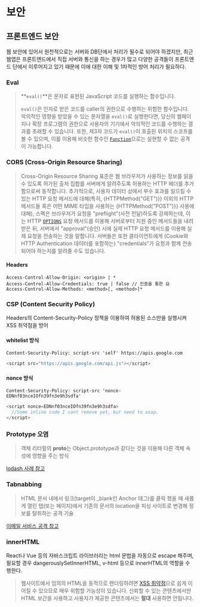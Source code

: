 # 보안

## 프론트엔드 보안

웹 보안에 있어서 원천적으로는 서버와 DB단에서 처리가 필수로 되어야 하겠지만, 최근 웹앱은 프론트엔드에서 직접 서버와 통신을 하는 경우가 많고 다양한 공격들이 프론트엔드 단에서 이루어지고 있기 때문에 이에 대한 이해 및 1차적인 방어 처리가 필요하다.

### 

### Eval

> **`eval()`**은 문자로 표현된 JavaScript 코드를 실행하는 함수입니다.
>
>  `eval()`은 인자로 받은 코드를 caller의 권한으로 수행하는 위험한 함수입니다. 악의적인 영향을 받았을 수 있는 문자열을 `eval()`로 실행한다면, 당신의 웹페이지나 확장 프로그램의 권한으로 사용자의 기기에서 악의적인 코드를 수행하는 결과를 초래할 수 있습니다. 또한, 제3자 코드가 `eval()`이 호출된 위치의 스코프를 볼 수 있으며, 이를 이용해 비슷한 함수인 [`Function`](https://developer.mozilla.org/ko/docs/Web/JavaScript/Reference/Global_Objects/Function)으로는 실현할 수 없는 공격이 가능합니다.

### 

### CORS \(Cross-Origin Resource Sharing\)

> Cross-Origin Resource Sharing 표준은 웹 브라우저가 사용하는 정보를 읽을 수 있도록 허가된 출처 집합를 서버에게 알려주도록 허용하는 HTTP 헤더를 추가함으로써 동작합니다. 추가적으로, 사용자 데이터 상에서 부수 효과를 일으킬 수 있는 HTTP 요청 메서드에 대해\(특히, {HTTPMethod\("GET"\)}} 이외의 HTTP 메서드들 혹은 어떤 MIME 타입을 사용하는  {HTTPMethod\("POST"\)}} 사용에 대해\), 스펙은 브라우저가 요청을 "preflight"\(사전 전달\)하도록 강제하는데, 이는 HTTP [`OPTIONS`](https://developer.mozilla.org/ko/docs/Web/HTTP/Methods/OPTIONS) 요청 메서드를 이용해 서버로부터 지원 중인 메서드들을 내려 받은 뒤, 서버에서 "approval"\(승인\) 시에 실제 HTTP 요청 메서드를 이용해 실제 요청을 전송하는 것을 말합니다. 서버들은 또한 클라이언트에게 \(Cookie와 HTTP Authentication 데이터를 포함하는\) "credentials"가 요청과 함께 전송되어야 하는지를 알려줄 수도 있습니다.

#### Headers

```text
Access-Control-Allow-Origin: <origin> | *
Access-Control-Allow-Credentials: true | false // 인증을 통한 요
Access-Control-Allow-Methods: <method>[, <method>]*
```

### 

### CSP \(Content Security Policy\)

Headers의 Content-Security-Policy 정책을 이용하여 허용된 소스만을 실행시켜 XSS 취약점을 방어

#### whitelist 방식

```text
Content-Security-Policy: script-src 'self' https://apis.google.com
```

```javascript
<script src="https://apis.google.com/api.js"></script>
```

#### nonce 방식

```text
Content-Security-Policy: script-src 'nonce-EDNnf03nceIOfn39fn3e9h3sdfa'
```

```javascript
<script nonce=EDNnf03nceIOfn39fn3e9h3sdfa>
  //Some inline code I cant remove yet, but need to asap.
</script>
```

### 

### Prototype 오염

> 객체 리터럴의 **proto**는 Object.prototype과 같다는 것을 이용해 다른 객체 속성에 영향을 주는 방식

[lodash 사례 참고](https://blog.coderifleman.com/2019/09/19/prototype-pollution-attacks-in-nodejs/)



### Tabnabbing

> HTML 문서 내에서 링크\(target이 \_blank인 Anchor 태그\)를 클릭 했을 때 새롭게 열린 탭\(또는 페이지\)에서 기존의 문서의 location을 피싱 사이트로 변경해 정보를 탈취하는 공격 기술

[이메일 서비스 공격 참고](https://blog.coderifleman.com/2017/05/30/tabnabbing_attack_and_noopener/)

###  innerHTML

React나 Vue 등의 자바스크립트 라이브러리는 html 문법을 자동으로 escape 해주며, 필요할 경우 dangerouslySetInnerHTML, v-html 등으로 innerHTML의 역할을 수행한다.

> 웹사이트에서 임의의 HTML을 동적으로 렌더링하려면 [XSS 취약점](https://en.wikipedia.org/wiki/Cross-site_scripting)으로 쉽게 이어질 수 있으므로 매우 위험할 가능성이 있습니다. 신뢰할 수 있는 콘텐츠에서만 HTML 보간을 사용하고 사용자가 제공한 콘텐츠에서는 **절대** 사용하면 안됩니다.

